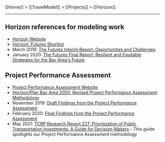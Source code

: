[[Home]] > [[TravelModel]] > [[Projects]] > [[Horizon]]

***

## Horizon references for modeling work

* [Horizon Website](https://mtc.ca.gov/our-work/plans-projects/horizon)
* [Horizon: Futures Shortlist](https://mtc.ca.gov/sites/default/files/Horizon-Futures_Shortlist.pdf)
* March 2019: [The Futures Interim Report: Opportunities and Challenges](https://mtc.ca.gov/sites/default/files/Horz_Futures_OppsChallenge_031519.pdf)
* January 2020: [The Futures Final Report: Resilient and Equitable Strategies for the Bay Area's Future](https://mtc.ca.gov/sites/default/files/Horz_Futures_Report.web_.pdf)

## Project Performance Assessment

* [Project Performance Assessment Website](https://mtc.ca.gov/our-work/plans-projects/horizon/project-performance-assessment)
* [Horizon/Plan Bay Area 2050: Revised Project Performance Assessment Methodology](https://mtc.ca.gov/sites/default/files/ProjectPerformance_Methodology.pdf)
* November 2019: [Draft Findings from the Project Performance Assessment](https://mtc.ca.gov/sites/default/files/Horizon_PBA50_Draft_Project_Performance.pdf)
* February 2020: [Final Findings from the Project Performance Assessment](https://mtc.ca.gov/sites/default/files/ProjectPerformance_FinalFindings_Jan2020.pdf)
* May 2021: [TCRP Research Report 227: Prioritization of Public Transportation Investments: A Guide for Decision-Makers](https://www.nap.edu/catalog/26224/prioritization-of-public-transportation-investments-a-guide-for-decision-makers) - This guide spotlights our Project Performance Assessment methodology